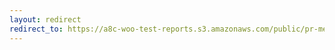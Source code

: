 ```yaml
---
layout: redirect
redirect_to: https://a8c-woo-test-reports.s3.amazonaws.com/public/pr-merge/44611/api/index.html
---
```

